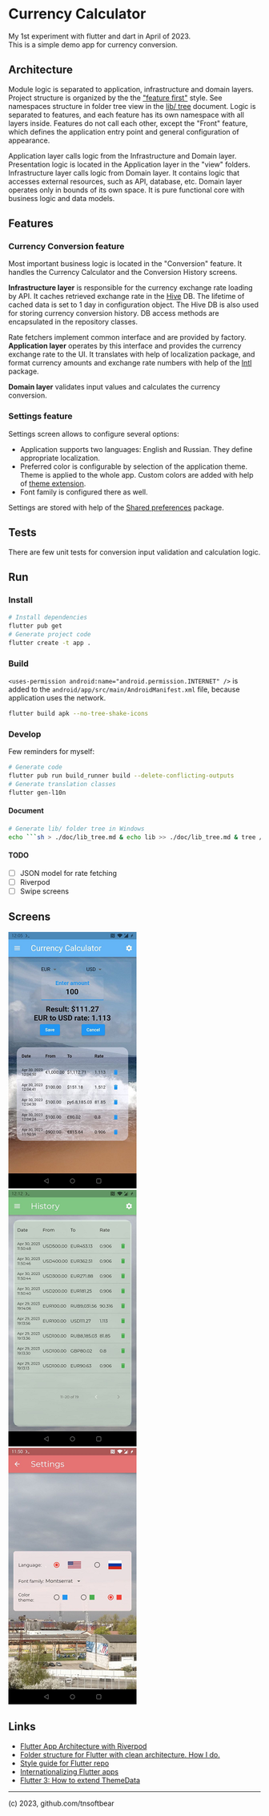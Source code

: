 # Currency Calculator

My 1st experiment with flutter and dart in April of 2023.  
This is a simple demo app for currency conversion.

## Architecture

Module logic is separated to application, infrastructure and domain layers.
Project structure is organized by the the ["feature first"](https://codewithandrea.com/articles/flutter-project-structure/) style.
See namespaces structure in folder tree view in the [lib/ tree](doc/lib_tree.md) document. 
Logic is separated to features, and each feature has its own namespace with all layers inside.
Features do not call each other, except the "Front" feature,
which defines the application entry point and general configuration of appearance.

Application layer calls logic from the Infrastructure and Domain layer.
Presentation logic is located in the Application layer in the "view" folders.
Infrastructure layer calls logic from Domain layer.
It contains logic that accesses external resources, such as API, database, etc.
Domain layer operates only in bounds of its own space.
It is pure functional core with business logic and data models.

## Features

### Currency Conversion feature

Most important business logic is located in the "Conversion" feature.
It handles the Currency Calculator and the Conversion History screens.

**Infrastructure layer** is responsible for the currency exchange rate loading by API.
It caches retrieved exchange rate in the [Hive](https://docs.hivedb.dev/) DB.
The lifetime of cached data is set to 1 day in configuration object. 
The Hive DB is also used for storing currency conversion history.
DB access methods are encapsulated in the repository classes.

Rate fetchers implement common interface and are provided by factory.
**Application layer** operates by this interface and provides the currency exchange rate to the UI.
It translates with help of localization package, and format currency amounts 
and exchange rate numbers with help of the [Intl](https://pub.dev/packages/intl) package.  

**Domain layer** validates input values and calculates the currency conversion.

### Settings feature

Settings screen allows to configure several options:  

* Application supports two languages: English and Russian. They define appropriate localization.
* Preferred color is configurable by selection of the application theme. Theme is applied to the whole app.
Custom colors are added with help of [theme extension](https://api.flutter.dev/flutter/material/ThemeExtension-class.html).
* Font family is configured there as well.

Settings are stored with help of the [Shared preferences](https://pub.dev/packages/shared_preferences) package.

## Tests

There are few unit tests for conversion input validation and calculation logic.

## Run

### Install

```sh
# Install dependencies
flutter pub get
# Generate project code
flutter create -t app .
```

### Build

`<uses-permission android:name="android.permission.INTERNET" />` is added 
to the `android/app/src/main/AndroidManifest.xml` file, because application uses the network.

```sh
flutter build apk --no-tree-shake-icons 
```

### Develop

Few reminders for myself:

```sh
# Generate code
flutter pub run build_runner build --delete-conflicting-outputs
# Generate translation classes
flutter gen-l10n
```

#### Document

```sh
# Generate lib/ folder tree in Windows
echo ```sh > ./doc/lib_tree.md & echo lib >> ./doc/lib_tree.md & tree /F /A lib | more +3 >> ./doc/lib_tree.md & echo ``` >> ./doc/lib_tree.md
```

#### TODO

* [ ] JSON model for rate fetching
* [ ] Riverpod
* [ ] Swipe screens

## Screens

![Currency calculator screen](./doc/pic/scr-1.png)
![Settings screen](./doc/pic/scr-2.png)
![History screen](./doc/pic/scr-3.png)

## Links

* [Flutter App Architecture with Riverpod](https://codewithandrea.com/articles/flutter-app-architecture-riverpod-introduction/)
* [Folder structure for Flutter with clean architecture. How I do.](https://felipeemidio.medium.com/folder-structure-for-flutter-with-clean-architecture-how-i-do-bbe29225774f)
* [Style guide for Flutter repo](https://github.com/flutter/flutter/wiki/Style-guide-for-Flutter-repo)
* [Internationalizing Flutter apps](https://docs.flutter.dev/development/accessibility-and-localization/internationalization)
* [Flutter 3: How to extend ThemeData](https://medium.com/geekculture/flutter-3-how-to-extend-themedata-56b8923bf1aa)

---

(c) 2023, github.com/tnsoftbear
